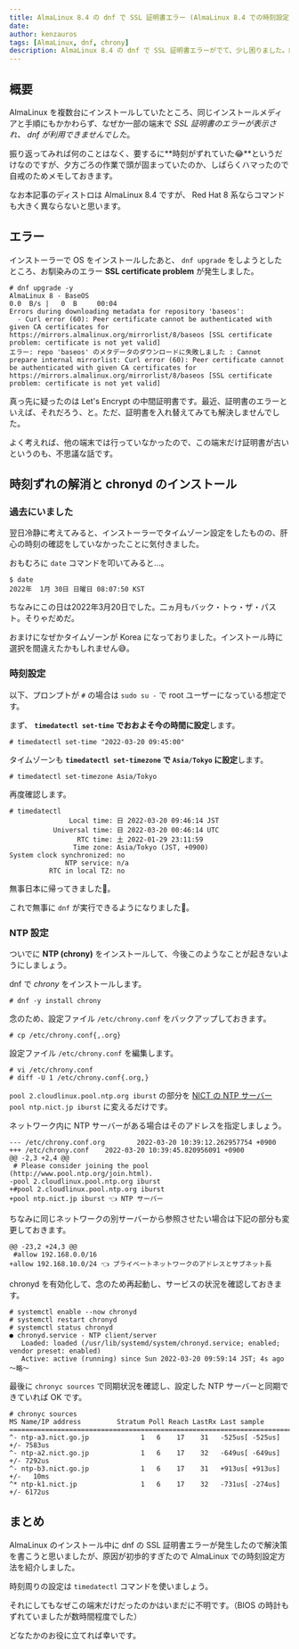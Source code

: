 ```yaml
---
title: AlmaLinux 8.4 の dnf で SSL 証明書エラー (AlmaLinux 8.4 での時刻設定と NTP インストール)
date: 
author: kenzauros
tags: [AlmaLinux, dnf, chrony]
description: AlmaLinux 8.4 の dnf で SSL 証明書エラーがでて、少し困りました。結局、時刻が合っていなかったという初歩的なミスでしたが、せっかくなので AlmaLinux での時刻設定や NTP 設定の方法をまとめました。
---
```


## 概要

AlmaLinux を複数台にインストールしていたところ、同じインストールメディアと手順にもかかわらず、なぜか一部の端末で *SSL 証明書のエラーが表示され、 dnf が利用できませんでした*。

振り返ってみれば何のことはなく、要するに**時刻がずれていた😂**というだけなのですが、夕方ごろの作業で頭が固まっていたのか、しばらくハマったので自戒のためメモしておきます。

なお本記事のディストロは AlmaLinux 8.4 ですが、 Red Hat 8 系ならコマンドも大きく異ならないと思います。

## エラー

インストーラーで OS をインストールしたあと、 `dnf upgrade` をしようとしたところ、お馴染みのエラー **SSL certificate problem** が発生しました。

```:title=bash
# dnf upgrade -y
AlmaLinux 8 - BaseOS                                                                    0.0  B/s |   0  B     00:04
Errors during downloading metadata for repository 'baseos':
  - Curl error (60): Peer certificate cannot be authenticated with given CA certificates for https://mirrors.almalinux.org/mirrorlist/8/baseos [SSL certificate problem: certificate is not yet valid]
エラー: repo 'baseos' のメタデータのダウンロードに失敗しました : Cannot prepare internal mirrorlist: Curl error (60): Peer certificate cannot be authenticated with given CA certificates for https://mirrors.almalinux.org/mirrorlist/8/baseos [SSL certificate problem: certificate is not yet valid]
```

真っ先に疑ったのは Let's Encrypt の中間証明書です。最近、証明書のエラーといえば、それだろう、と。ただ、証明書を入れ替えてみても解決しませんでした。

よく考えれば、他の端末では行っていなかったので、この端末だけ証明書が古いというのも、不思議な話です。

## 時刻ずれの解消と chronyd のインストール

### 過去にいました

翌日冷静に考えてみると、インストーラーでタイムゾーン設定をしたものの、肝心の時刻の確認をしていなかったことに気付きました。

おもむろに `date` コマンドを叩いてみると...。

```:title=bash
$ date
2022年  1月 30日 日曜日 08:07:50 KST
```

ちなみにこの日は2022年3月20日でした。二ヵ月もバック・トゥ・ザ・パスト。そりゃだめだ。

おまけになぜかタイムゾーンが Korea になっておりました。インストール時に選択を間違えたかもしれません😅。

### 時刻設定

以下、プロンプトが `#` の場合は `sudo su -` で root ユーザーになっている想定です。

まず、 **`timedatectl set-time` でおおよそ今の時間に設定**します。

```:title=bash
# timedatectl set-time "2022-03-20 09:45:00"
```

タイムゾーンも **`timedatectl set-timezone` で `Asia/Tokyo` に設定**します。

```:title=bash
# timedatectl set-timezone Asia/Tokyo
```

再度確認します。

```:title=bash
# timedatectl
               Local time: 日 2022-03-20 09:46:14 JST
           Universal time: 日 2022-03-20 00:46:14 UTC
                 RTC time: 土 2022-01-29 23:11:59
                Time zone: Asia/Tokyo (JST, +0900)
System clock synchronized: no
              NTP service: n/a
          RTC in local TZ: no
```

無事日本に帰ってきました🗾。

これで無事に `dnf` が実行できるようになりました👏。

### NTP 設定

ついでに **NTP (chrony)** をインストールして、今後このようなことが起きないようにしましょう。

dnf で *chrony* をインストールします。

```:title=bash
# dnf -y install chrony
```

念のため、設定ファイル `/etc/chrony.conf` をバックアップしておきます。

```:title=bash
# cp /etc/chrony.conf{,.org}
```

設定ファイル `/etc/chrony.conf` を編集します。

```:title=bash
# vi /etc/chrony.conf
# diff -U 1 /etc/chrony.conf{.org,}
```

`pool 2.cloudlinux.pool.ntp.org iburst` の部分を [NICT の NTP サーバー](https://jjy.nict.go.jp/tsp/PubNtp/index.html) `pool ntp.nict.jp iburst` に変えるだけです。

ネットワーク内に NTP サーバーがある場合はそのアドレスを指定しましょう。

```diff:title=diff(/etc/chrony.conf)
--- /etc/chrony.conf.org        2022-03-20 10:39:12.262957754 +0900
+++ /etc/chrony.conf    2022-03-20 10:39:45.820956091 +0900
@@ -2,3 +2,4 @@
 # Please consider joining the pool (http://www.pool.ntp.org/join.html).
-pool 2.cloudlinux.pool.ntp.org iburst
+#pool 2.cloudlinux.pool.ntp.org iburst
+pool ntp.nict.jp iburst 👈 NTP サーバー
```

ちなみに同じネットワークの別サーバーから参照させたい場合は下記の部分も変更しておきます。

```diff:title=diff(/etc/chrony.conf)
@@ -23,2 +24,3 @@
 #allow 192.168.0.0/16
+allow 192.168.10.0/24 👈 プライベートネットワークのアドレスとサブネット長
```

chronyd を有効化して、念のため再起動し、サービスの状況を確認しておきます。

```:title=bash
# systemctl enable --now chronyd
# systemctl restart chronyd
# systemctl status chronyd
● chronyd.service - NTP client/server
   Loaded: loaded (/usr/lib/systemd/system/chronyd.service; enabled; vendor preset: enabled)
   Active: active (running) since Sun 2022-03-20 09:59:14 JST; 4s ago
～略～
```

最後に `chronyc sources` で同期状況を確認し、設定した NTP サーバーと同期できていれば OK です。

```:title=bash
# chronyc sources
MS Name/IP address         Stratum Poll Reach LastRx Last sample
===============================================================================
^- ntp-a3.nict.go.jp             1   6    17    31   -525us[ -525us] +/- 7583us
^- ntp-a2.nict.go.jp             1   6    17    32   -649us[ -649us] +/- 7292us
^- ntp-b3.nict.go.jp             1   6    17    31   +913us[ +913us] +/-   10ms
^* ntp-k1.nict.jp                1   6    17    32   -731us[ -274us] +/- 6172us
```

## まとめ

AlmaLinux のインストール中に dnf の SSL 証明書エラーが発生したので解決策を書こうと思いましたが、原因が初歩的すぎたので AlmaLinux での時刻設定方法を紹介しました。

時刻周りの設定は `timedatectl` コマンドを使いましょう。

それにしてもなぜこの端末だけだったのかはいまだに不明です。（BIOS の時計もずれていましたが数時間程度でした）

どなたかのお役に立てれば幸いです。
